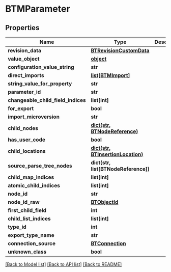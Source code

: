 # BTMParameter

## Properties
Name | Type | Description | Notes
------------ | ------------- | ------------- | -------------
**revision_data** | [**BTRevisionCustomData**](BTRevisionCustomData.md) |  | [optional] 
**value_object** | [**object**](.md) |  | [optional] 
**configuration_value_string** | **str** |  | [optional] 
**direct_imports** | [**list[BTMImport]**](BTMImport.md) |  | [optional] 
**string_value_for_property** | **str** |  | [optional] 
**parameter_id** | **str** |  | [optional] 
**changeable_child_field_indices** | **list[int]** |  | [optional] 
**for_export** | **bool** |  | [optional] 
**import_microversion** | **str** |  | [optional] 
**child_nodes** | [**dict(str, BTNodeReference)**](BTNodeReference.md) |  | [optional] 
**has_user_code** | **bool** |  | [optional] 
**child_locations** | [**dict(str, BTInsertionLocation)**](BTInsertionLocation.md) |  | [optional] 
**source_parse_tree_nodes** | **dict(str, list[BTNodeReference])** |  | [optional] 
**child_map_indices** | **list[int]** |  | [optional] 
**atomic_child_indices** | **list[int]** |  | [optional] 
**node_id** | **str** |  | [optional] 
**node_id_raw** | [**BTObjectId**](BTObjectId.md) |  | [optional] 
**first_child_field** | **int** |  | [optional] 
**child_list_indices** | **list[int]** |  | [optional] 
**type_id** | **int** |  | [optional] 
**export_type_name** | **str** |  | [optional] 
**connection_source** | [**BTConnection**](BTConnection.md) |  | [optional] 
**unknown_class** | **bool** |  | [optional] 

[[Back to Model list]](../README.md#documentation-for-models) [[Back to API list]](../README.md#documentation-for-api-endpoints) [[Back to README]](../README.md)


